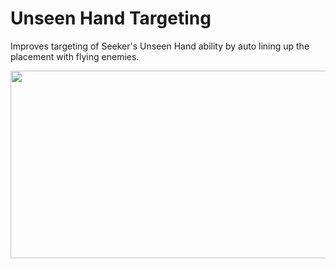 # Unseen Hand Targeting

Improves targeting of Seeker's Unseen Hand ability by auto lining up the placement with flying enemies.

<img src="https://s14.gifyu.com/images/bxky1.gif" width="600" height="300" />